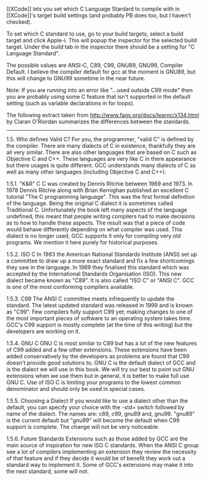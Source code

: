 [[XCode]] lets you set which C Language Stardard to compile with in [[XCode]]'s target build settings (and probably PB does too, but I haven't checked).

To set which C standard to use, go to your build targets, select a build target and click Apple-i. This will popup the inspector for the selected build target. Under the build tab in the inspector there should be a setting for "C Language Standard".

The possible values are ANSI-C, C89, C99, GNU89, GNU99, Compiler Default. I believe the compiler default for gcc at the moment is GNU89, but this will change to GNU99 sometime in the near future.

Note: If you are running into an error like "...used outside C99 mode" then you are probably using some C feature that isn't supported in the default setting (such as variable declarations in for loops).

The following extract taken from http://www.faqs.org/docs/learnc/x134.html by Ciaran O'Riordan summarizes the differences between the standards.


----

1.5. Who defines Valid C?
For you, the programmer, "valid C" is defined by the compiler. There are many dialects of C in existence, thankfully they are all very similar. There are also other languages that are based on C such as Objective C and C++. These languages are very like C in there appearance but there usages is quite different. GCC understands many dialects of C as well as many other languages (including Objective C and C++).

1.5.1. "K&R" C
C was created by Dennis Ritchie between 1969 and 1973. In 1978 Dennis Ritchie along with Brian Kernighan published an excellent C tutorial "The C programming language". This was the first formal definition of the language. Being the original C dialect it is sometimes called Traditional C. Unfortunately the book left many aspects of the language undefined, this meant that people writing compilers had to make decisions as to how to handle these aspects. The result was that a piece of code would behave differently depending on what compiler was used. This dialect is no longer used, GCC supports it only for compiling very old programs. We mention it here purely for historical purposes.

1.5.2. ISO C
In 1983 the American National Standards Institute (ANSI) set up a committee to draw up a more exact standard and fix a few shortcomings they saw in the language. In 1989 they finalised this standard which was accepted by the International Standards Organisation (ISO). This new dialect became known as "C89". It is also called "ISO C" or "ANSI C". GCC is one of the most conforming compilers available.

1.5.3. C99
The ANSI C committee meets infrequently to update the standard. The latest updated standard was released in 1999 and is known as "C99". Few compilers fully support C99 yet; making changes to one of the most important pieces of software to an operating system takes time. GCC's C99 support is mostly complete (at the time of this writing) but the developers are working on it.

1.5.4. GNU C
GNU C is most similar to C89 but has a lot of the new features of C99 added and a few other extensions. These extensions have been added conservatively by the developers as problems are found that C99 doesn't provide good solutions to. GNU C is the default dialect of GCC and is the dialect we will use in this book. We will try our best to point out GNU extensions when we use them but in general, it is better to make full use GNU C. Use of ISO C is limiting your programs to the lowest common denominator and should only be used in special cases.

1.5.5. Choosing a Dialect
If you would like to use a dialect other than the default, you can specify your choice with the -std= switch followed by name of the dialect. The names are: c89, c99, gnu89 and, gnu99. "gnu89" is the current default but "gnu99" will become the default when C99 support is complete. The change will not be very noticeable.

1.5.6. Future Standards
Extensions such as those added by GCC are the main source of inspiration for new ISO C standards. When the ANSI C group see a lot of compilers implementing an extension they review the necessity of that feature and if they decide it would be of benefit they work out a standard way to implement it. Some of GCC's extensions may make it into the next standard, some will not.